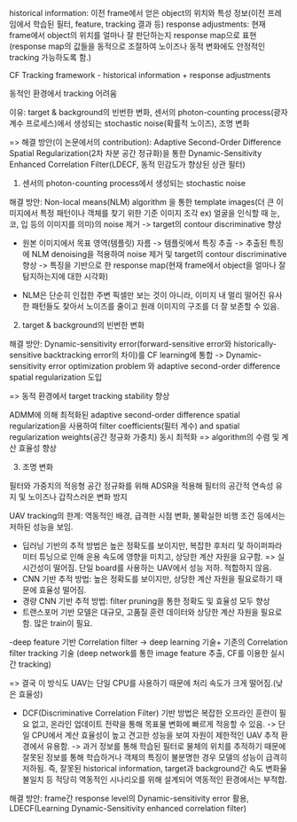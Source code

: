 historical information: 이전 frame에서 얻은 object의 위치와 특성 정보(이전 프레임에서 학습된 필터, feature, tracking 결과 등)
response adjustments: 현재 frame에서 object의 위치를 얼마나 잘 판단하는지 response map으로 표현(response map의 값들을 동적으로 조절하여 노이즈나 동적 변화에도
안정적인 tracking 가능하도록 함.)


CF Tracking framework - historical information + response adjustments


동적인 환경에서 tracking 어려움

이유: target & background의 빈번한 변화, 센서의 photon-counting process(광자 계수 프로세스)에서 생성되는 stochastic noise(확률적 노이즈), 조명 변화


=> 해결 방안(이 논문에서의 contribution):  Adaptive Second-Order Difference Spatial Regularization(2차 차분 공간 정규화)을 통한 Dynamic-Sensitivity Enhanced Correlation Filter(LDECF, 동적 민감도가 향상된 상관 필터)



1. 센서의 photon-counting process에서 생성되는 stochastic noise

해결 방안: Non-local means(NLM) algorithm 을 통한 template images(더 큰 이미지에서 특정 패턴이나 객체를 찾기 위한 기준 이미지 조각 ex) 얼굴을 인식할 때 눈, 코, 입 등의 이미지를 의미)의 noise 제거 -> target의 contour discriminative 향상

- 원본 이미지에서 목표 영역(템플릿) 자름 -> 템플릿에서 특징 추출 -> 추출된 특징에 NLM denoising을 적용하여 noise 제거 및 target의 contour discriminative 향상 -> 특징을 기반으로 한 response map(현재 frame에서 object을 얼마나 잘 탐지하는지에 대한 시각화)

- NLM은 단순히 인접한 주변 픽셀만 보는 것이 아니라, 이미지 내 멀리 떨어진 유사한 패턴들도 찾아서 노이즈를 줄이고 원래 이미지의 구조를 더 잘 보존할 수 있음.

2. target & background의 빈번한 변화 

해결 방안: Dynamic-sensitivity error(forward-sensitive error와 historically-sensitive backtracking error의 차이)를 CF learning에 통합 -> Dynamic-sensitivity error optimization problem 와 adaptive second-order difference spatial regularization 도입

=> 동적 환경에서 target tracking stability 향상


 ADMM에 의해 최적화된 adaptive second-order difference spatial regularization을 사용하여  filter coefficients(필터 계수) and spatial regularization weights(공간 정규화 가중치) 동시 최적화
=> algorithm의 수렴 및 계산 효율성 향상

3. 조명 변화




필터와 가중치의 적응형 공간 정규화를 위해 ADSR을 적용해 필터의 공간적 연속성 유지 및 노이즈나 갑작스러운 변화 방지


 UAV tracking의 한계: 역동적인 배경, 급격한 시점 변화, 불확실한 비행 조건 등에서는 저하된 성능을 보임.

- 딥러닝 기반의 추적 방법은 높은 정확도를 보이지만, 복잡한 후처리 및 하이퍼파라미터 튜닝으로 인해 운용 속도에 영향을 미치고, 상당한 계산 자원을 요구함. 
=> 실시간성이 떨어짐. 단일 board를 사용하는 UAV에서 성능 저하. 적합하지 않음.
- CNN 기반 추적 방법: 높은 정확도를 보이지만, 상당한 계산 자원을 필요로하기 때문에 효율성 떨어짐.
- 경량 CNN 기반 추적 방법: filter pruning을 통한 정확도 및 효율성 모두 향상
- 트랜스포머 기반 모델은 대규모, 고품질 훈련 데이터와 상당한 계산 자원을 필요로 함. 많은 train이 필요.

-deep feature 기반  Correlation filter -> deep learning 기술+ 기존의 Correlation filter tracking 기술  (deep network를 통한 image feature 추출, CF를 이용한 실시간 tracking)

=> 결국 이 방식도 UAV는 단일 CPU를 사용하기 때문에 처리 속도가 크게 떨어짐.(낮은 효율성) 

- DCF(Discriminative Correlation Filter) 기반 방법은 복잡한 오프라인 훈련이 필요 없고, 온라인 업데이트 전략을 통해 목표물 변화에 빠르게 적응할 수 있음.
->  단일 CPU에서 계산 효율성이 높고 견고한 성능을 보여 자원이 제한적인 UAV 추적 환경에서 유용함.
-> 과거 정보를 통해 학습된 필터로 물체의 위치를 추적하기 때문에 잘못된 정보를 통해 학습하거나 객체의 특징이 불분명한 경우 모델의 성능이 급격히 저하됨.
즉, 잘못된 historical information, target과 background간 속도 변화율 불일치 등
적당히 역동적인 시나리오를 위해 설계되어 역동적인 환경에서는 부적합.


해결 방안: frame간 response level의 Dynamic-sensitivity error 활용, LDECF(Learning Dynamic-Sensitivity enhanced correlation filter)





